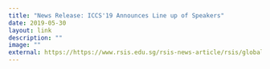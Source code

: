 ```yaml
---
title: "News Release: ICCS'19 Announces Line up of Speakers"
date: 2019-05-30
layout: link
description: ""
image: ""
external: https://https://www.rsis.edu.sg/rsis-news-article/rsis/global-leaders-in-peace-and-religious-harmony-to-address-key-challenges-facing-social-cohesion/#.XP57WIgzaM8
---
```

